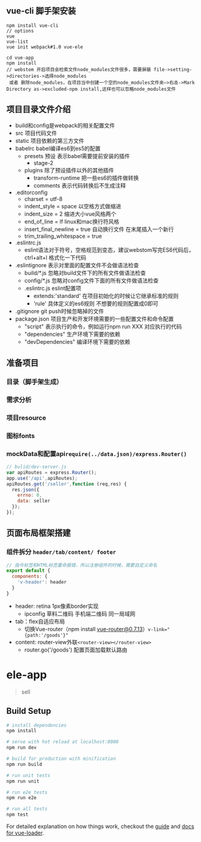 <!-- 安装vue官方脚手架 -->
## vue-cli 脚手架安装

``` shell
npm install vue-cli
// options
vue
vue-list
vue init webpack#1.0 vue-ele

cd vue-app
npm install 
// webstom 开启项目会检索文件node_modules文件很多，需要屏蔽 file->setting->directories->选择node_modules
 或者 删除node_modules，在项目当中创建一个空的node_modules文件夹—>右击->Mark Directory as->excluded-npm install,这样也可以忽略node_modules文件
```
## 项目目录文件介绍

- build和config是webpack的相关配置文件
- src 项目代码文件
- static 项目依赖的第三方文件
- babelrc babel编译es6到es5的配置
  - presets 预设 表示babel需要提前安装的插件
    - stage-2
  - plugins 除了预设插件以外的其他插件
    - transform-runtime 把一些es6的插件做转换
    - comments 表示代码转换后不生成注释
- .editorconfig
  - charset = utf-8
  - indent_style = space 以空格方式做缩进
  - indent_size = 2 缩进大小vue风格两个
  - end_of_line = lf linux和mac换行符风格
  - insert_final_newline = true 自动换行文件 在末尾插入一个新行
  - trim_trailing_whitespace = true
- .eslintrc.js
  - eslint语法对于符号，空格规范到变态，建议webstom写完ES6代码后，ctrl+alt+l 格式化一下代码
- .eslintignore 表示对里面的配置文件不会做语法检查
  - build/*.js 忽略对build文件下的所有文件做语法检查
  - config/*.js 忽略对config文件下面的所有文件做语法检查
  - .eslintrc.js eslint配置项
    - extends:'standard' 在项目初始化的时候让它继承标准的规则
    - 'rule' 具体定义的es6规则 不想要的规则配置成0即可
- .gitignore git push时候忽略掉的文件
- package.json 项目生产和开发环境需要的一些配置文件和命令配置
  - "script" 表示执行的命令，例如运行npm run XXX 对应执行的代码
  - "dependencies" 生产环境下需要的依赖
  - "devDependencies" 编译环境下需要的依赖

## 准备项目

### 目录（脚手架生成）
### 需求分析 
### 项目resource 
### 图标fonts
### mockData和配置api`require(../data.json)/express.Router()` 

  ```javascript
  // bulid/dev-server.js
  var apiRoutes = express.Router();
  app.use('/api',apiRoutes);
  apiRoutes.get('/seller',function (req,res) {
    res.json({
      errno: 0,
      data: seller
    });
  });
  ```
## 页面布局框架搭建

### 组件拆分 `header/tab/content/ footer`

  ```javascript
  // 指令标签和HTML标签重命报错，所以注册组件的时候，需要自定义命名
  export default {
    components: {
      'v-header': header
    }
  }
  ```
  - header: retina 1px像素border实现
    - ipconfig 草料二维码 手机端二维码 同一局域网
  - tab：flex自适应布局 
    - 切换Vue-router（npm install vue-router@0.7.13）`v-link="{path:'/goods'}"`
  - content: router-view外联`<router-view></router-view>`
    - router.go('/goods') 配置页面加载默认路由

# ele-app
> sell


## Build Setup

``` bash
# install dependencies
npm install

# serve with hot reload at localhost:8080
npm run dev

# build for production with minification
npm run build

# run unit tests
npm run unit

# run e2e tests
npm run e2e

# run all tests
npm test
```

For detailed explanation on how things work, checkout the [guide](http://vuejs-templates.github.io/webpack/) and [docs for vue-loader](http://vuejs.github.io/vue-loader).
